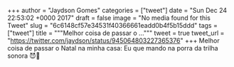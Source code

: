 
+++
author = "Jaydson Gomes"
categories = ["tweet"]
date = "Sun Dec 24 22:53:02 +0000 2017"
draft = false
image = "No media found for this Tweet"
slug = "6c6148cf57e34531f40366661eadd0b4f5b15ddd"
tags = ["tweet"]
title = """Melhor coisa de passar o ..."""
tweet = true
tweet_url = "https://twitter.com/jaydson/status/945064803227365376"
+++
Melhor coisa de passar o Natal na minha casa: Eu que mando na porra da trilha sonora 😈🤘
